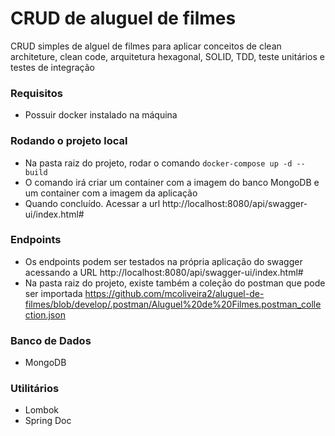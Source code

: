 # CRUD de aluguel de filmes

CRUD simples de alguel de filmes para aplicar conceitos de clean architeture, clean code, arquitetura hexagonal, SOLID, TDD, teste unitários e testes de integração

### Requisitos

- Possuir docker instalado na máquina

### Rodando o projeto local

- Na pasta raiz do projeto, rodar o comando ```docker-compose up -d --build```
- O comando irá criar um container com a imagem do banco MongoDB e um container com a imagem da aplicação
- Quando concluído. Acessar a url http://localhost:8080/api/swagger-ui/index.html#

### Endpoints
- Os endpoints podem ser testados na própria aplicação do swagger acessando a URL http://localhost:8080/api/swagger-ui/index.html#
- Na pasta raiz do projeto, existe também a coleção do postman que pode ser importada https://github.com/mcoliveira2/aluguel-de-filmes/blob/develop/.postman/Aluguel%20de%20Filmes.postman_collection.json

### Banco de Dados
- MongoDB

### Utilitários
- Lombok
- Spring Doc
